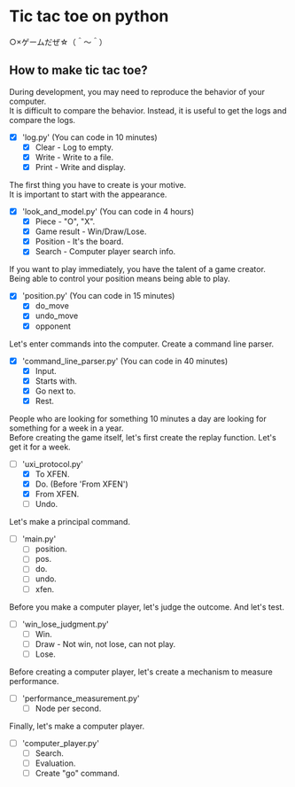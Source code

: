 # Tic tac toe on python

○×ゲームだぜ☆（＾～＾）  

## How to make tic tac toe?

During development, you may need to reproduce the behavior of your computer.  
It is difficult to compare the behavior. Instead, it is useful to get the logs and compare the logs.  

* [x] 'log.py' (You can code in 10 minutes)
  * [x] Clear - Log to empty.
  * [x] Write - Write to a file.
  * [x] Print - Write and display.

The first thing you have to create is your motive.  
It is important to start with the appearance.  

* [x] 'look_and_model.py' (You can code in 4 hours)
  * [x] Piece - "O", "X".
  * [x] Game result - Win/Draw/Lose.
  * [x] Position - It's the board.
  * [x] Search - Computer player search info.

If you want to play immediately, you have the talent of a game creator.  
Being able to control your position means being able to play.  

* [x] 'position.py' (You can code in 15 minutes)
  * [x] do_move
  * [x] undo_move
  * [x] opponent

Let's enter commands into the computer. Create a command line parser.  

* [x] 'command_line_parser.py' (You can code in 40 minutes)
  * [x] Input.
  * [x] Starts with.
  * [x] Go next to.
  * [x] Rest.

People who are looking for something 10 minutes a day are looking for something for a week in a year.  
Before creating the game itself, let's first create the replay function. Let's get it for a week.  

* [ ] 'uxi_protocol.py'
  * [x] To XFEN.
  * [x] Do. (Before 'From XFEN')
  * [x] From XFEN.
  * [ ] Undo.

Let's make a principal command.

* [ ] 'main.py'
  * [ ] position.
  * [ ] pos.
  * [ ] do.
  * [ ] undo.
  * [ ] xfen.

Before you make a computer player, let's judge the outcome. And let's test.  

* [ ] 'win_lose_judgment.py'
  * [ ] Win.
  * [ ] Draw - Not win, not lose, can not play.
  * [ ] Lose.

Before creating a computer player, let's create a mechanism to measure performance.  

* [ ] 'performance_measurement.py'
  * [ ] Node per second.

Finally, let's make a computer player.

* [ ] 'computer_player.py'
  * [ ] Search.
  * [ ] Evaluation.
  * [ ] Create "go" command.
